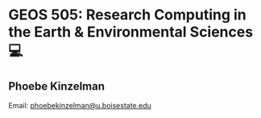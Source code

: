 # GEOS 505: Research Computing in the Earth & Environmental Sciences 💻

## Phoebe Kinzelman

Email: [phoebekinzelman@u.boisestate.edu](phoebekinzelman@u.boisestate.edu)
